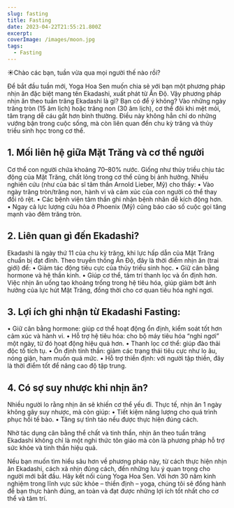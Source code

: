 ```yaml
---
slug: fasting
title: Fasting
date: 2023-04-22T21:55:21.800Z
excerpt: 
coverImage: /images/moon.jpg
tags:
  - Fasting
---
```



☀️Chào các bạn, tuần vừa qua mọi người thế nào rồi?

Để bắt đầu tuần mới, Yoga Hoa Sen muốn chia sẻ với bạn một phương pháp nhịn ăn đặc biệt mang tên Ekadashi, xuất phát từ Ấn Độ.
Vậy phương pháp nhịn ăn theo tuần trăng Ekadashi là gì?
Bạn có để ý không? Vào những ngày trăng tròn (15 âm lịch) hoặc trăng non (30 âm lịch), cơ thể đôi khi mệt mỏi, tâm trạng dễ cáu gắt hơn bình thường. Điều này không hẳn chỉ do những vướng bận trong cuộc sống, mà còn liên quan đến chu kỳ trăng và thủy triều sinh học trong cơ thể.

## 1. Mối liên hệ giữa Mặt Trăng và cơ thể người

Cơ thể con người chứa khoảng 70–80% nước. Giống như thủy triều chịu tác động của Mặt Trăng, chất lỏng trong cơ thể cũng bị ảnh hưởng. Nhiều nghiên cứu (như của bác sĩ tâm thần Arnold Lieber, Mỹ) cho thấy:
• Vào ngày trăng tròn/trăng non, hành vi và cảm xúc của con người có thể thay đổi rõ rệt.
• Các bệnh viện tâm thần ghi nhận bệnh nhân dễ kích động hơn.
• Ngay cả lực lượng cứu hỏa ở Phoenix (Mỹ) cũng báo cáo số cuộc gọi tăng mạnh vào đêm trăng tròn.

## 2. Liên quan gì đến Ekadashi?

Ekadashi là ngày thứ 11 của chu kỳ trăng, khi lực hấp dẫn của Mặt Trăng chuẩn bị đạt đỉnh.
Theo truyền thống Ấn Độ, đây là thời điểm nhịn ăn (trai giới) để:
• Giảm tác động tiêu cực của thủy triều sinh học.
• Giữ cân bằng hormone và hệ thần kinh.
• Giúp cơ thể, tâm trí thanh lọc và ổn định hơn.
Việc nhịn ăn uống tạo khoảng trống trong hệ tiêu hóa, giúp giảm bớt ảnh hưởng của lực hút Mặt Trăng, đồng thời cho cơ quan tiêu hóa nghỉ ngơi.

## 3. Lợi ích ghi nhận từ Ekadashi Fasting:

• Giữ cân bằng hormone: giúp cơ thể hoạt động ổn định, kiểm soát tốt hơn cảm xúc và hành vi.
• Hỗ trợ hệ tiêu hóa: cho bộ máy tiêu hóa “nghỉ ngơi” một ngày, từ đó hoạt động hiệu quả hơn.
• Thanh lọc cơ thể: giúp đào thải độc tố tích tụ.
• Ổn định tinh thần: giảm các trạng thái tiêu cực như lo âu, nóng giận, ham muốn quá mức.
• Hỗ trợ thiền định: với người tập thiền, đây là thời điểm tốt để nâng cao độ tập trung.

## 4. Có sợ suy nhược khi nhịn ăn?

Nhiều người lo rằng nhịn ăn sẽ khiến cơ thể yếu đi. Thực tế, nhịn ăn 1 ngày không gây suy nhược, mà còn giúp:
• Tiết kiệm năng lượng cho quá trình phục hồi tế bào.
• Tăng sự tỉnh táo nếu được thực hiện đúng cách.

Nhờ tác dụng cân bằng thể chất và tinh thần, nhịn ăn theo tuần trăng Ekadashi không chỉ là một nghi thức tôn giáo mà còn là phương pháp hỗ trợ sức khỏe và tinh thần hiệu quả.

Nếu bạn muốn tìm hiểu sâu hơn về phương pháp này, từ cách thực hiện nhịn ăn Ekadashi, cách xả nhịn đúng cách, đến những lưu ý quan trọng cho người mới bắt đầu. Hãy kết nối cùng Yoga Hoa Sen. Với hơn 30 năm kinh nghiệm trong lĩnh vực sức khỏe – thiền định – yoga, chúng tôi sẽ đồng hành để bạn thực hành đúng, an toàn và đạt được những lợi ích tốt nhất cho cơ thể và tâm trí.


<!-- 
### Atoms

Atoms are the most basic components, which can be seen as building blocks for other components. They're small and self-contained, and do only one thing. Examples of atoms are buttons, inputs, and tags.

### Molecules

Molecules are groups of atoms that work together to form a more complex component. Examples of molecules are cards, groups of links, or an alert callout.

### Organisms

Organisms, in this project, are code blocks that represent a section of a page, such as the header, footer and hero section. They can be used directly in a page as a sort of building block, so the page's code can be as simple as this:

<CodeBlock lang="html" filename="+page.svelte">

```html
<Header />
<Hero />
<About />
<Footer />
```

</CodeBlock>

## Component Gallery

This project uses [Histoire](https://histoire.dev) to be able to see and develop components in isolation. To open it, run `npm run story:dev`. This way you can customize and build new components with placeholder content and without worrying about where to put them in a page.

## Pages

Pages obey the default SvelteKit structure, but can be summarized as follows:

- There are two different file types: the pages (`+page.svelte`) and the layouts (`+layout.svelte`). Layouts are a way to reuse the same structure between different pages without having to duplicate code;
- There are two different page layouts in this site: the "Waves" layout, which all pages inside the `(waves)` folder use, and the "Blog Article" layout, which all pages inside the `(blog-article)` folder use;
 -->